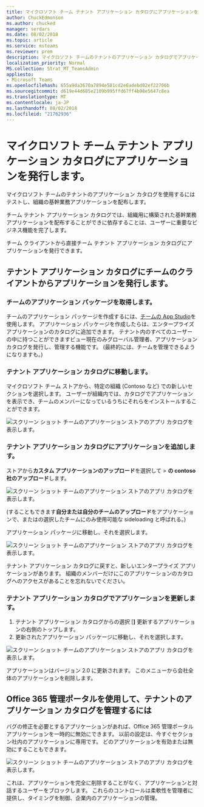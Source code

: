 ```yaml
---
title: マイクロソフト チーム テナント アプリケーション カタログにアプリケーションを発行します。
author: ChuckEdmonson
ms.author: chucked
manager: serdars
ms.date: 08/02/2018
ms.topic: article
ms.service: msteams
ms.reviewer: prem
description: マイクロソフト チームのテナントのアプリケーション カタログでアプリケーションを発行するためのガイダンスです。
localization_priority: Normal
MS.collection: Strat_MT_TeamsAdmin
appliesto:
- Microsoft Teams
ms.openlocfilehash: 655a9da3670a7894e581cd2e6adebd02ef22706b
ms.sourcegitcommit: d619e44d685e2109b995ffd67ff4b98e5647c8ea
ms.translationtype: MT
ms.contentlocale: ja-JP
ms.lasthandoff: 08/02/2018
ms.locfileid: "21762936"
---
```

<a name="publish-apps-to-the-microsoft-teams-tenant-apps-catalog"></a>マイクロソフト チーム テナント アプリケーション カタログにアプリケーションを発行します。
=======================================================

マイクロソフト チームのテナントのアプリケーション カタログを使用するにはテストし、組織の基幹業務アプリケーションを配布します。 

チーム テナント アプリケーション カタログでは、組織用に構築された基幹業務アプリケーションを配布することができに依存することは、ユーザーに重要なビジネス機能を完了します。 
 
チーム クライアントから直接チーム テナント アプリケーション カタログにアプリケーションを発行できます。

## <a name="publish-an-app-to-the-tenant-apps-catalog-from-the-teams-client"></a>テナント アプリケーション カタログにチームのクライアントからアプリケーションを発行します。

### <a name="get-a-teams-app-package"></a>チームのアプリケーション パッケージを取得します。

チームのアプリケーション パッケージを作成するには、[チームの App Studio](https://docs.microsoft.com/microsoftteams/platform/get-started/get-started-app-studio)を使用します。 アプリケーション パッケージを作成したらは、エンタープライズ アプリケーションのカタログに追加できます。 テナント内のすべてのユーザーの中に持つことができますビュー現在のみグローバル管理者、アプリケーション カタログを発行し、管理する機能です。 (最終的には、チームを管理できるようになりますも。)

### <a name="go-to-the-tenant-apps-catalog"></a>テナント アプリケーション カタログに移動します。

マイクロソフト チーム ストアから、特定の組織 (Contoso など) での新しいセクションを選択します。 ユーザーが組織内では、カタログでアプリケーションを表示でき、チームのメンバーになっているうちにそれらをインストールすることができます。 

![スクリーン ショット チームのアプリケーション ストアのアプリ カタログを表示します。](media/private-app-store-teams-image01.png)

### <a name="add-an-app-to-the-tenant-apps-catalog"></a>テナント アプリケーション カタログにアプリケーションを追加します。

ストアから**カスタム アプリケーションのアップロード**を選択して > **の contoso 社のアップロード**します。

![スクリーン ショット チームのアプリケーション ストアのアプリ カタログを表示します。](media/private-app-store-teams-image02.png)

(することもできます**自分または自分のチームのアップロード**をアプリケーションで、またはの選択したチームにのみ使用可能な sideloading と呼ばれる。) 

アプリケーション パッケージに移動し、それを選択します。

![スクリーン ショット チームのアプリケーション ストアのアプリ カタログを表示します。](media/private-app-store-teams-image03.png)

テナント アプリケーション カタログに戻すと、新しいエンタープライズ アプリケーションがあります。 組織のメンバーだけにこのアプリケーションのカタログへのアクセスがあることを忘れないでください。

### <a name="update-an-app-in-the-tenant-apps-catalog"></a>テナント アプリケーション カタログでアプリケーションを更新します。

1. テナント アプリケーション カタログからの選択 [**]** 更新するアプリケーションの右側のトップします。
2. 更新されたアプリケーション パッケージに移動し、それを選択します。

![スクリーン ショット チームのアプリケーション ストアのアプリ カタログを表示します。](media/private-app-store-teams-image04.png)

アプリケーションはバージョン 2.0 に更新されます。 このメニューから会社全体のアプリケーションを削除します。

## <a name="use-the-office-365-admin-portal-to-manage-the-tenant-apps-catalog"></a>Office 365 管理ポータルを使用して、テナントのアプリケーション カタログを管理するには

バグの修正を必要とするアプリケーションがあれば、Office 365 管理ポータル アプリケーションを一時的に無効にできます。 以前の設定は、今すぐセクション社内のアプリケーションに専用です。 どのアプリケーションを有効または無効にすることもできます。

![スクリーン ショット チームのアプリケーション ストアのアプリ カタログを表示します。](media/private-app-store-teams-image05.png)

これは、アプリケーションを完全に削除することがなく、アプリケーションと対話するユーザーをブロックします。 これらのコントロールは柔軟性を管理者に提供し、タイミングを制御、企業内のアプリケーションの管理。 


